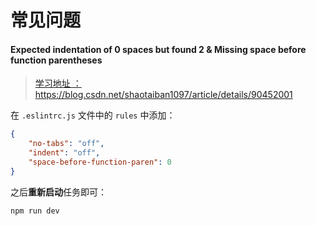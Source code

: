 # 常见问题

#### Expected indentation of 0 spaces but found 2 & Missing space before function parentheses

> [学习地址 ：https://blog.csdn.net/shaotaiban1097/article/details/90452001 ]( https://blog.csdn.net/shaotaiban1097/article/details/90452001 )

在 `.eslintrc.js` 文件中的 `rules` 中添加：

```json
{
    "no-tabs": "off",
    "indent": "off",
    "space-before-function-paren": 0
}
```

之后**重新启动**任务即可：

```shell
npm run dev
```



